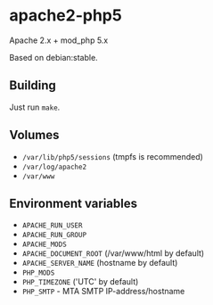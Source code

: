 # apache2-php5

Apache 2.x + mod\_php 5.x

Based on debian:stable.

## Building

Just run `make`.

## Volumes

* `/var/lib/php5/sessions` (tmpfs is recommended)
* `/var/log/apache2`
* `/var/www`

## Environment variables

* `APACHE_RUN_USER`
* `APACHE_RUN_GROUP`
* `APACHE_MODS`
* `APACHE_DOCUMENT_ROOT` (/var/www/html by default)
* `APACHE_SERVER_NAME` (hostname by default)
* `PHP_MODS`
* `PHP_TIMEZONE` ('UTC' by default)
* `PHP_SMTP` - MTA SMTP IP-address/hostname
